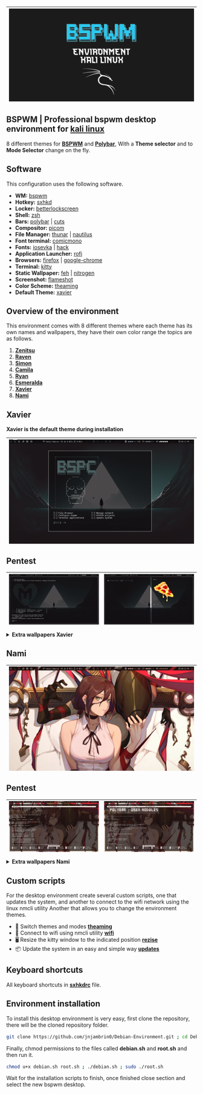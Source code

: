 | ![bspwm-environment](https://github.com/AlvinPix/bspwm/blob/main/resources/bspwm.png?raw=true) |
| ---------------------------------------------------------------------------------------------- |

## BSPWM | Professional bspwm desktop environment for [kali linux](https://www.kali.org/)

8 different themes for [**BSPWM**](https://github.com/baskerville/bspwm.git) and [**Polybar**](https://github.com/polybar/polybar.git), With a **Theme selector** and to **Mode Selector** change on the fly.

## Software

This configuration uses the following software.

- **WM:** [bspwm](https://github.com/baskerville/bspwm.git)
- **Hotkey:** [sxhkd](https://github.com/baskerville/sxhkd)
- **Locker:** [betterlockscreen](https://github.com/betterlockscreen/betterlockscreen)
- **Shell:** [zsh](https://www.zsh.org/)
- **Bars:** [polybar](https://github.com/polybar/polybar) | [cuts](https://github.com/adi1090x/polybar-themes#cuts)
- **Compositor:** [picom](https://github.com/yshui/picom)
- **File Manager:** [thunar](https://docs.xfce.org/xfce/thunar/start) | [nautilus](https://wiki.gnome.org/action/show/Apps/Files?action=show&redirect=Apps%2FNautilus)
- **Font terminal:** [comicmono](https://dtinth.github.io/comic-mono-font/)
- **Fonts:** [iosevka](https://github.com/ryanoasis/nerd-fonts/tree/master/patched-fonts/Iosevka) | [hack](https://github.com/ryanoasis/nerd-fonts/tree/master/patched-fonts/Hack)
- **Application Launcher:** [rofi](https://github.com/davatorium/rofi)
- **Browsers:** [firefox](https://www.mozilla.org/en-US/firefox/new/) | [google-chrome](https://www.google.com/intl/es-419/chrome/)
- **Terminal:** [kitty](https://sw.kovidgoyal.net/kitty/)
- **Static Wallpaper:** [feh](https://github.com/derf/feh) | [nitrogen](https://wiki.archlinux.org/title/nitrogen)
- **Screenshot:** [flameshot](https://flameshot.org/)
- **Color Scheme:** [theaming](https://github.com/AlvinPix/bspwm/blob/main/scripts/Theaming.sh)
- **Default Theme:** [xavier](https://github.com/AlvinPix/bspwm/tree/main#xavier)

## Overview of the environment

This environment comes with 8 different themes where each theme has its own names and wallpapers, they have their own color range the topics are as follows.

1. [**Zenitsu**](https://github.com/AlvinPix/bspwm/tree/main#zenitsu)
2. [**Raven**](https://github.com/AlvinPix/bspwm/tree/main#raven)
3. [**Simon**](https://github.com/AlvinPix/bspwm/tree/main#simon)
4. [**Camila**](https://github.com/AlvinPix/bspwm/tree/main#camila)
5. [**Ryan**](https://github.com/AlvinPix/bspwm/tree/main#ryan)
6. [**Esmeralda**](https://github.com/AlvinPix/bspwm/tree/main#esmeralda)
7. [**Xavier**](https://github.com/AlvinPix/bspwm/tree/main#xavier)
8. [**Nami**](https://github.com/AlvinPix/bspwm/tree/main#nami)

## Xavier

**Xavier is the default theme during installation**

| <img src="resources/Xavier.png" alt="Xavier" align="center"> |
| ------------------------------------------------------------ |

## Pentest

| <img src="resources/Xavier me.png" alt="Xavier" align="center" width="390"> | <img src="resources/Xavier pe.png" alt="Xavier" align="center" width="390"> |
| --------------------------------------------------------------------------- | --------------------------------------------------------------------------- |

<details>
<summary><b>Extra wallpapers Xavier</b></summary>

| <img src=".themes/Xavier/wallpapers/extra_wal-1.png" alt="Xavier" align="center" width="150px"> | <img src=".themes/Xavier/wallpapers/extra_wal-2.png" alt="Xavier" align="center" width="150px"> | <img src=".themes/Xavier/wallpapers/extra_wal-3.png" alt="Xavier" align="center" width="150px"> | <img src=".themes/Xavier/wallpapers/extra_wal-4.png" alt="Xavier" align="center" width="150px"> | <img src=".themes/Xavier/wallpapers/extra_wal-5.png" alt="Xavier" align="center" width="150px"> | <img src=".themes/Xavier/wallpapers/extra_wal-6.png" alt="Xavier" align="center" width="150px"> | <img src=".themes/Xavier/wallpapers/extra_wal-7.png" alt="Xavier" align="center" width="150px"> | <img src=".themes/Xavier/wallpapers/extra_wal-8.png" alt="Xavier" align="center" width="150px"> | <img src=".themes/Xavier/wallpapers/extra_wal-9.png" alt="Xavier" align="center" width="150px"> |
| :---------------------------------------------------------------------------------------------: | :---------------------------------------------------------------------------------------------: | :---------------------------------------------------------------------------------------------: | :---------------------------------------------------------------------------------------------: | :---------------------------------------------------------------------------------------------: | :---------------------------------------------------------------------------------------------: | :---------------------------------------------------------------------------------------------: | :---------------------------------------------------------------------------------------------: | :---------------------------------------------------------------------------------------------- |

</details>

## Nami

| <img src="resources/Nami.png" alt="Nami" align="center"> |
| -------------------------------------------------------- |

## Pentest

| <img src="resources/Nami bs.png" alt="Nami" align="center" width="390"> | <img src="resources/Nami m.png" alt="Nami" align="center" width="390"> |
| ----------------------------------------------------------------------- | ---------------------------------------------------------------------- |

<details>
<summary><b>Extra wallpapers Nami</b></summary>

| <img src=".themes/Nami/wallpapers/extra_wal-1.png" alt="Nami" align="center" width="150px"> | <img src=".themes/Nami/wallpapers/extra_wal-2.png" alt="Nami" align="center" width="150px"> |
| :-----------------------------------------------------------------------------------------: | :-----------------------------------------------------------------------------------------: |

</details>

## Custom scripts

For the desktop environment create several custom scripts, one that updates the system, and another to connect to the wifi network using the linux nmcli utility
Another that allows you to change the environment themes.

- 🎨 Switch themes and modes [**theaming**](https://github.com/AlvinPix/bspwm/blob/main/scripts/Theaming.sh)
- 📡 Connect to wifi using nmcli utility [**wifi**](https://github.com/AlvinPix/bspwm/blob/main/scripts/wifi.sh)
- 🖥️ Resize the kitty window to the indicated position [**rezise**](https://github.com/AlvinPix/bspwm/blob/main/scripts/rezise.sh)
- 📦 Update the system in an easy and simple way [**updates**](https://github.com/AlvinPix/bspwm/blob/main/scripts/updates.sh)

## Keyboard shortcuts

All keyboard shortcuts in [**sxhkdrc**](https://github.com/AlvinPix/bspwm/blob/main/.config/sxhkd/sxhkdrc) file.

## Environment installation

To install this desktop environment is very easy, first clone the repository, there will be the cloned repository folder.

```bash
git clone https://github.com/jnjambrin0/Debian-Environment.git ; cd Debian-Environment
```

Finally, chmod permissions to the files called **debian.sh** and **root.sh** and then run it.

```bash
chmod u+x debian.sh root.sh ; ./debian.sh ; sudo ./root.sh
```

Wait for the installation scripts to finish, once finished close section and select the new bspwm desktop.